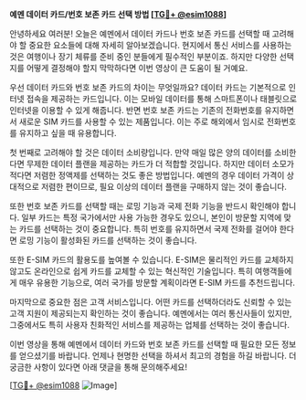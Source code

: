**예멘 데이터 카드/번호 보존 카드 선택 방법 [[TG💪+ @esim1088](https://t.me/s/esim1088)]**

안녕하세요 여러분! 오늘은 예멘에서 데이터 카드나 번호 보존 카드를 선택할 때 고려해야 할 중요한 요소들에 대해 자세히 알아보겠습니다. 현지에서 통신 서비스를 사용하는 것은 여행이나 장기 체류를 준비 중인 분들에게 필수적인 부분이죠. 하지만 다양한 선택지를 어떻게 결정해야 할지 막막하다면 이번 영상이 큰 도움이 될 거예요.

우선 데이터 카드와 번호 보존 카드의 차이는 무엇일까요? 데이터 카드는 기본적으로 인터넷 접속을 제공하는 카드입니다. 이는 모바일 데이터를 통해 스마트폰이나 태블릿으로 인터넷을 이용할 수 있게 해줍니다. 반면 번호 보존 카드는 기존의 전화번호를 유지하면서 새로운 SIM 카드를 사용할 수 있는 제품입니다. 이는 주로 해외에서 임시로 전화번호를 유지하고 싶을 때 유용합니다.

첫 번째로 고려해야 할 것은 데이터 소비량입니다. 만약 매일 많은 양의 데이터를 소비한다면 무제한 데이터 플랜을 제공하는 카드가 더 적합할 것입니다. 하지만 데이터 소모가 적다면 저렴한 정액제를 선택하는 것도 좋은 방법입니다. 예멘의 경우 데이터 가격이 상대적으로 저렴한 편이므로, 필요 이상의 데이터 플랜을 구매하지 않는 것이 좋습니다.

또한 번호 보존 카드를 선택할 때는 로밍 기능과 국제 전화 기능을 반드시 확인해야 합니다. 일부 카드는 특정 국가에서만 사용 가능한 경우도 있으니, 본인이 방문할 지역에 맞는 카드를 선택하는 것이 중요합니다. 특히 번호를 유지하면서 국제 전화를 걸어야 한다면 로밍 기능이 활성화된 카드를 선택하는 것이 좋습니다.

또한 E-SIM 카드의 활용도를 높여볼 수 있습니다. E-SIM은 물리적인 카드를 교체하지 않고도 온라인으로 쉽게 카드를 교체할 수 있는 혁신적인 기술입니다. 특히 여행객들에게 매우 유용한 기능으로, 여러 국가를 방문할 계획이라면 E-SIM 카드를 추천드립니다.

마지막으로 중요한 점은 고객 서비스입니다. 어떤 카드를 선택하더라도 신뢰할 수 있는 고객 지원이 제공되는지 확인하는 것이 좋습니다. 예멘에서는 여러 통신사들이 있지만, 그중에서도 특히 사용자 친화적인 서비스를 제공하는 업체를 선택하는 것이 좋습니다.

이번 영상을 통해 예멘에서 데이터 카드와 번호 보존 카드를 선택할 때 필요한 모든 정보를 얻으셨기를 바랍니다. 언제나 현명한 선택을 하셔서 최고의 경험을 하길 바랍니다. 더 궁금한 사항이 있다면 아래 댓글을 통해 문의해주세요! 

[[TG💪+ @esim1088](https://t.me/s/esim1088) ![Image](https://i.postimg.cc/Y0z9fWf4/image.png)]